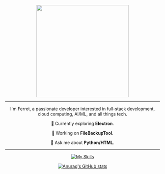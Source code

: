 <div align="center">

<img src="https://voxelcube1.github.io/ferretosan-skinrender.png" align="center" height="300">

<hr>

I'm Ferret, a passionate developer interested in full-stack development, cloud computing, AI/ML, and all things tech.

🌱 Currently exploring **Electron**.

🔭 Working on **FileBackupTool**.

💬 Ask me about **Python/HTML**.


<hr>

[![My Skills](https://skillicons.dev/icons?i=html,css,ableton,raspberrypi,arduino,apple,bash,blender,cpp,linux,p5js,powershell,robloxstudio)](https://skillicons.dev)

[![Anurag's GitHub stats](https://github-readme-stats.vercel.app/api?username=Ferretosan&theme=catppuccin_mocha)](https://github.com/anuraghazra/github-readme-stats)

</div>
